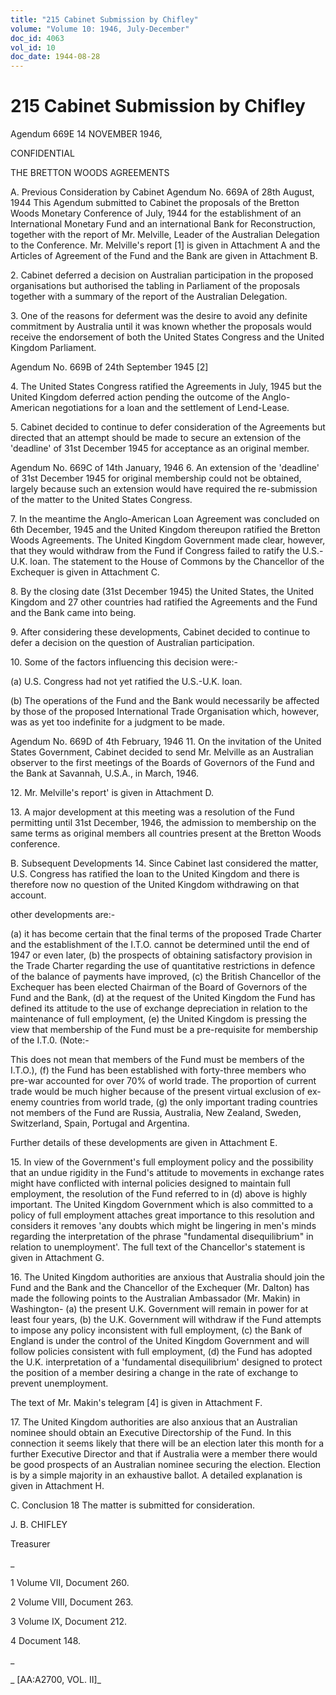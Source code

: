 ```yaml
---
title: "215 Cabinet Submission by Chifley"
volume: "Volume 10: 1946, July-December"
doc_id: 4063
vol_id: 10
doc_date: 1944-08-28
---
```


# 215 Cabinet Submission by Chifley

Agendum 669E 14 NOVEMBER 1946,

CONFIDENTIAL

THE BRETTON WOODS AGREEMENTS

A. Previous Consideration by Cabinet Agendum No. 669A of 28th August, 1944 This Agendum submitted to Cabinet the proposals of the Bretton Woods Monetary Conference of July, 1944 for the establishment of an International Monetary Fund and an international Bank for Reconstruction, together with the report of Mr. Melville, Leader of the Australian Delegation to the Conference. Mr. Melville's report [1] is given in Attachment A and the Articles of Agreement of the Fund and the Bank are given in Attachment B.

2\. Cabinet deferred a decision on Australian participation in the proposed organisations but authorised the tabling in Parliament of the proposals together with a summary of the report of the Australian Delegation.

3\. One of the reasons for deferment was the desire to avoid any definite commitment by Australia until it was known whether the proposals would receive the endorsement of both the United States Congress and the United Kingdom Parliament.

Agendum No. 669B of 24th September 1945 [2]

4\. The United States Congress ratified the Agreements in July, 1945 but the United Kingdom deferred action pending the outcome of the Anglo-American negotiations for a loan and the settlement of Lend-Lease.

5\. Cabinet decided to continue to defer consideration of the Agreements but directed that an attempt should be made to secure an extension of the 'deadline' of 31st December 1945 for acceptance as an original member.

Agendum No. 669C of 14th January, 1946 6. An extension of the 'deadline' of 31st December 1945 for original membership could not be obtained, largely because such an extension would have required the re-submission of the matter to the United States Congress.

7\. In the meantime the Anglo-American Loan Agreement was concluded on 6th December, 1945 and the United Kingdom thereupon ratified the Bretton Woods Agreements. The United Kingdom Government made clear, however, that they would withdraw from the Fund if Congress failed to ratify the U.S.-U.K. loan. The statement to the House of Commons by the Chancellor of the Exchequer is given in Attachment C.

8\. By the closing date (31st December 1945) the United States, the United Kingdom and 27 other countries had ratified the Agreements and the Fund and the Bank came into being.

9\. After considering these developments, Cabinet decided to continue to defer a decision on the question of Australian participation.

10\. Some of the factors influencing this decision were:-

(a) U.S. Congress had not yet ratified the U.S.-U.K. loan.

(b) The operations of the Fund and the Bank would necessarily be affected by those of the proposed International Trade Organisation which, however, was as yet too indefinite for a judgment to be made.

Agendum No. 669D of 4th February, 1946 11. On the invitation of the United States Government, Cabinet decided to send Mr. Melville as an Australian observer to the first meetings of the Boards of Governors of the Fund and the Bank at Savannah, U.S.A., in March, 1946.

12\. Mr. Melville's report' is given in Attachment D.

13\. A major development at this meeting was a resolution of the Fund permitting until 31st December, 1946, the admission to membership on the same terms as original members all countries present at the Bretton Woods conference.

B. Subsequent Developments 14. Since Cabinet last considered the matter, U.S. Congress has ratified the loan to the United Kingdom and there is therefore now no question of the United Kingdom withdrawing on that account.

other developments are:-

(a) it has become certain that the final terms of the proposed Trade Charter and the establishment of the I.T.O. cannot be determined until the end of 1947 or even later, (b) the prospects of obtaining satisfactory provision in the Trade Charter regarding the use of quantitative restrictions in defence of the balance of payments have improved, (c) the British Chancellor of the Exchequer has been elected Chairman of the Board of Governors of the Fund and the Bank, (d) at the request of the United Kingdom the Fund has defined its attitude to the use of exchange depreciation in relation to the maintenance of full employment, (e) the United Kingdom is pressing the view that membership of the Fund must be a pre-requisite for membership of the I.T.0. (Note:-

This does not mean that members of the Fund must be members of the I.T.O.), (f) the Fund has been established with forty-three members who pre-war accounted for over 70% of world trade. The proportion of current trade would be much higher because of the present virtual exclusion of ex-enemy countries from world trade, (g) the only important trading countries not members of the Fund are Russia, Australia, New Zealand, Sweden, Switzerland, Spain, Portugal and Argentina.

Further details of these developments are given in Attachment E.

15\. In view of the Government's full employment policy and the possibility that an undue rigidity in the Fund's attitude to movements in exchange rates might have conflicted with internal policies designed to maintain full employment, the resolution of the Fund referred to in (d) above is highly important. The United Kingdom Government which is also committed to a policy of full employment attaches great importance to this resolution and considers it removes 'any doubts which might be lingering in men's minds regarding the interpretation of the phrase "fundamental disequilibrium" in relation to unemployment'. The full text of the Chancellor's statement is given in Attachment G.

16\. The United Kingdom authorities are anxious that Australia should join the Fund and the Bank and the Chancellor of the Exchequer (Mr. Dalton) has made the following points to the Australian Ambassador (Mr. Makin) in Washington- (a) the present U.K. Government will remain in power for at least four years, (b) the U.K. Government will withdraw if the Fund attempts to impose any policy inconsistent with full employment, (c) the Bank of England is under the control of the United Kingdom Government and will follow policies consistent with full employment, (d) the Fund has adopted the U.K. interpretation of a 'fundamental disequilibrium' designed to protect the position of a member desiring a change in the rate of exchange to prevent unemployment.

The text of Mr. Makin's telegram [4] is given in Attachment F.

17\. The United Kingdom authorities are also anxious that an Australian nominee should obtain an Executive Directorship of the Fund. In this connection it seems likely that there will be an election later this month for a further Executive Director and that if Australia were a member there would be good prospects of an Australian nominee securing the election. Election is by a simple majority in an exhaustive ballot. A detailed explanation is given in Attachment H.

C. Conclusion 18 The matter is submitted for consideration.

J. B. CHIFLEY

Treasurer

_

1 Volume VII, Document 260.

2 Volume VIII, Document 263.

3 Volume IX, Document 212.

4 Document 148.

_

_ [AA:A2700, VOL. II]_
